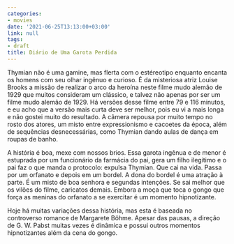 ```yaml
---
categories:
- movies
date: '2021-06-25T13:13:00+03:00'
link: null
tags:
- draft
title: Diário de Uma Garota Perdida
---
```


Thymian não é uma gamine, mas flerta com o estéreotipo enquanto encanta os homens com seu olhar ingênuo e curioso. É da misteriosa atriz Louise Brooks a missão de realizar o arco da heroína neste filme mudo alemão de 1929 que muitos consideram um clássico, e talvez não apenas por ser um filme mudo alemão de 1929. Há versões desse filme entre 79 e 116 minutos, e eu acho que a versão mais curta deve ser melhor, pois eu vi a mais longa e não gostei muito do resultado. A câmera repousa por muito tempo no rosto dos atores, um misto entre expressionismo e cacoetes da época, além de sequências desnecessárias, como Thymian dando aulas de dança em roupas de banho.

A história é boa, mexe com nossos brios. Essa garota ingênua e de menor é estuprada por um funcionário da farmácia do pai, gera um filho ilegítimo e o pai faz o que manda o protocolo: expulsa Thymian. Que cai na vida. Passa por um orfanato e depois em um bordel. A dona do bordel é uma atração à parte. É um misto de boa senhora e segundas intenções. Se sai melhor que os vilões do filme, caricatos demais. Embora a moça que toca o gongo que força as meninas do orfanato a se exercitar é um momento hipnotizante.

Hoje há muitas variações dessa história, mas esta é baseada no controverso romance de Margarete Böhme. Apesar das pausas, a direção de G. W. Pabst muitas vezes é dinâmica e possui outros momentos hipnotizantes além da cena do gongo.